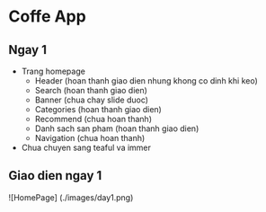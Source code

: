 # Coffe App

## Ngay 1

- Trang homepage
  + Header (hoan thanh giao dien nhung khong co dinh khi keo)
  + Search (hoan thanh giao dien)
  + Banner (chua chay slide duoc)
  + Categories (hoan thanh giao dien)
  + Recommend (chua hoan thanh)
  + Danh sach san pham (hoan thanh giao dien)
  + Navigation (chua hoan thanh)
- Chua chuyen sang teaful va immer


## Giao dien ngay 1

![HomePage] (./images/day1.png)
